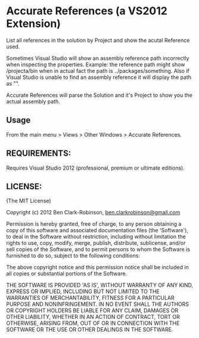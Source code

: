# Accurate References (a VS2012 Extension)List all references in the solution by Project and show the acutal Reference used.Sometimes Visual Studio will show an assembly reference path incorrectly when inspecting the properties. Example: the reference path might show /projecta/bin when in actual fact the path is ../packages/something. Also if Visual Studio is unable to find an assembly reference it will display the path as "".Accurate References will parse the Solution and it's Project to show you the actual assembly path.## UsageFrom the main menu > Views > Other Windows > Accurate References.## REQUIREMENTS:Requires Visual Studio 2012 (professional, premium or ultimate editions).## LICENSE:(The MIT License)Copyright (c) 2012 Ben Clark-Robinson, ben.clarkrobinson@gmail.comPermission is hereby granted, free of charge, to any person obtaininga copy of this software and associated documentation files (the'Software'), to deal in the Software without restriction, includingwithout limitation the rights to use, copy, modify, merge, publish,distribute, sublicense, and/or sell copies of the Software, and topermit persons to whom the Software is furnished to do so, subject tothe following conditions:The above copyright notice and this permission notice shall beincluded in all copies or substantial portions of the Software.THE SOFTWARE IS PROVIDED 'AS IS', WITHOUT WARRANTY OF ANY KIND,EXPRESS OR IMPLIED, INCLUDING BUT NOT LIMITED TO THE WARRANTIES OFMERCHANTABILITY, FITNESS FOR A PARTICULAR PURPOSE AND NONINFRINGEMENT.IN NO EVENT SHALL THE AUTHORS OR COPYRIGHT HOLDERS BE LIABLE FOR ANYCLAIM, DAMAGES OR OTHER LIABILITY, WHETHER IN AN ACTION OF CONTRACT,TORT OR OTHERWISE, ARISING FROM, OUT OF OR IN CONNECTION WITH THESOFTWARE OR THE USE OR OTHER DEALINGS IN THE SOFTWARE.